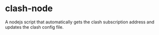 # clash-node
A nodejs script that automatically gets the clash subscription address and updates the clash config file.
